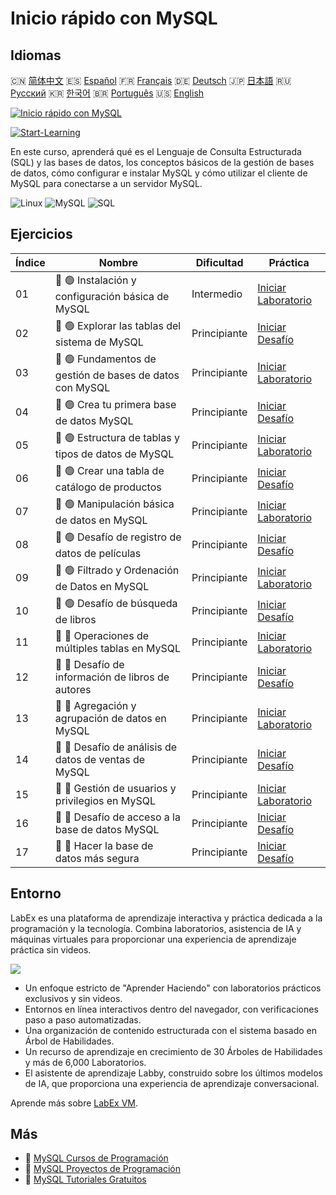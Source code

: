 # Inicio rápido con MySQL

## Idiomas

🇨🇳 [简体中文](README_zh.md) 🇪🇸 [Español](README_es.md) 🇫🇷 [Français](README_fr.md) 🇩🇪 [Deutsch](README_de.md) 🇯🇵 [日本語](README_ja.md) 🇷🇺 [Русский](README_ru.md) 🇰🇷 [한국어](README_ko.md) 🇧🇷 [Português](README_pt.md) 🇺🇸 [English](README.md) 

[![Inicio rápido con MySQL](https://cover-creator.labex.io/quick-start-with-mysql.png?lang=es)](https://labex.io/es/courses/quick-start-with-mysql)

[![Start-Learning](https://img.shields.io/badge/Start-Learning-whitesmoke?style=for-the-badge)](https://labex.io/es/courses/quick-start-with-mysql)

En este curso, aprenderá qué es el Lenguaje de Consulta Estructurada (SQL) y las bases de datos, los conceptos básicos de la gestión de bases de datos, cómo configurar e instalar MySQL y cómo utilizar el cliente de MySQL para conectarse a un servidor MySQL.

![Linux](https://img.shields.io/badge/Linux-whitesmoke?style=for-the-badge&logo=linux)
![MySQL](https://img.shields.io/badge/MySQL-whitesmoke?style=for-the-badge&logo=mysql)
![SQL](https://img.shields.io/badge/SQL-whitesmoke?style=for-the-badge&logo=sql)


## Ejercicios

|   Índice | Nombre                                                   | Dificultad   | Práctica                                                                                                                                   |
|----------|----------------------------------------------------------|--------------|--------------------------------------------------------------------------------------------------------------------------------------------|
|       01 | 📖 🟢 Instalación y configuración básica de MySQL        | Intermedio   | <a target='_blank' href='https://labex.io/es/tutorials/mysql-installation-and-basic-configuration-of-mysql-418415'>Iniciar Laboratorio</a> |
|       02 | 🎯 🟢 Explorar las tablas del sistema de MySQL           | Principiante | <a target='_blank' href='https://labex.io/es/tutorials/mysql-explore-mysql-system-tables-391702'>Iniciar Desafío</a>                       |
|       03 | 📖 🟢 Fundamentos de gestión de bases de datos con MySQL | Principiante | <a target='_blank' href='https://labex.io/es/tutorials/mysql-database-management-fundamentals-with-mysql-418414'>Iniciar Laboratorio</a>   |
|       04 | 🎯 🟢 Crea tu primera base de datos MySQL                | Principiante | <a target='_blank' href='https://labex.io/es/tutorials/mysql-create-your-first-mysql-database-418265'>Iniciar Desafío</a>                  |
|       05 | 📖 🟢 Estructura de tablas y tipos de datos de MySQL     | Principiante | <a target='_blank' href='https://labex.io/es/tutorials/mysql-mysql-table-structure-and-data-types-418307'>Iniciar Laboratorio</a>          |
|       06 | 🎯 🟢 Crear una tabla de catálogo de productos           | Principiante | <a target='_blank' href='https://labex.io/es/tutorials/mysql-create-a-product-catalog-table-418298'>Iniciar Desafío</a>                    |
|       07 | 📖 🟢 Manipulación básica de datos en MySQL              | Principiante | <a target='_blank' href='https://labex.io/es/tutorials/sql-mysql-basic-data-manipulation-418303'>Iniciar Laboratorio</a>                   |
|       08 | 🎯 🟢 Desafío de registro de datos de películas          | Principiante | <a target='_blank' href='https://labex.io/es/tutorials/mysql-record-movie-data-challenge-418302'>Iniciar Desafío</a>                       |
|       09 | 📖 🟢 Filtrado y Ordenación de Datos en MySQL            | Principiante | <a target='_blank' href='https://labex.io/es/tutorials/mysql-mysql-data-filtering-and-sorting-418305'>Iniciar Laboratorio</a>              |
|       10 | 🎯 🟢 Desafío de búsqueda de libros                      | Principiante | <a target='_blank' href='https://labex.io/es/tutorials/mysql-book-search-challenge-418297'>Iniciar Desafío</a>                             |
|       11 | 📖 🔵 Operaciones de múltiples tablas en MySQL           | Principiante | <a target='_blank' href='https://labex.io/es/tutorials/mysql-mysql-multi-table-operations-418306'>Iniciar Laboratorio</a>                  |
|       12 | 🎯 🔵 Desafío de información de libros de autores        | Principiante | <a target='_blank' href='https://labex.io/es/tutorials/mysql-author-book-information-challenge-418296'>Iniciar Desafío</a>                 |
|       13 | 📖 🔵 Agregación y agrupación de datos en MySQL          | Principiante | <a target='_blank' href='https://labex.io/es/tutorials/mysql-mysql-data-aggregation-and-grouping-418304'>Iniciar Laboratorio</a>           |
|       14 | 🎯 🔵 Desafío de análisis de datos de ventas de MySQL    | Principiante | <a target='_blank' href='https://labex.io/es/tutorials/mysql-mysql-sales-data-analysis-challenge-418301'>Iniciar Desafío</a>               |
|       15 | 📖 🔵 Gestión de usuarios y privilegios en MySQL         | Principiante | <a target='_blank' href='https://labex.io/es/tutorials/mysql-mysql-user-and-privileges-management-418308'>Iniciar Laboratorio</a>          |
|       16 | 🎯 🔵 Desafío de acceso a la base de datos MySQL         | Principiante | <a target='_blank' href='https://labex.io/es/tutorials/mysql-mysql-database-access-challenge-418300'>Iniciar Desafío</a>                   |
|       17 | 🎯 🔵 Hacer la base de datos más segura                  | Principiante | <a target='_blank' href='https://labex.io/es/tutorials/mysql-make-database-more-secure-391535'>Iniciar Desafío</a>                         |

## Entorno

LabEx es una plataforma de aprendizaje interactiva y práctica dedicada a la programación y la tecnología. Combina laboratorios, asistencia de IA y máquinas virtuales para proporcionar una experiencia de aprendizaje práctica sin videos.

![](https://tutorial-screenshot.getvm.io/images/vm-1725247253.png)

- Un enfoque estricto de "Aprender Haciendo" con laboratorios prácticos exclusivos y sin videos.
- Entornos en línea interactivos dentro del navegador, con verificaciones paso a paso automatizadas.
- Una organización de contenido estructurada con el sistema basado en Árbol de Habilidades.
- Un recurso de aprendizaje en crecimiento de 30 Árboles de Habilidades y más de 6,000 Laboratorios.
- El asistente de aprendizaje Labby, construido sobre los últimos modelos de IA, que proporciona una experiencia de aprendizaje conversacional.

Aprende más sobre [LabEx VM](https://support.labex.io/using-labex/virtual-machine).

## Más

- 🔗 [MySQL Cursos de Programación](https://github.com/labex-labs/awesome-programming-courses)
- 🔗 [MySQL Proyectos de Programación](https://github.com/labex-labs/awesome-programming-projects)
- 🔗 [MySQL Tutoriales Gratuitos](https://github.com/labex-labs/mysql-free-tutorials)

